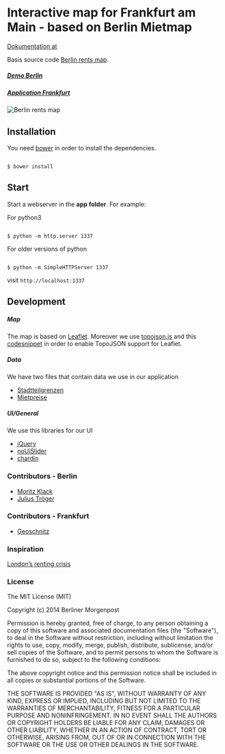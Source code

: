 # Interactive map for Frankfurt am Main - based on Berlin Mietmap

[Dokumentation at](http://www.geoschnitz.de/mietkarte-frankfurt-am-main/)

Basis source code [Berlin rents map](http://morgenpost.de/mietkarte).


##### [Demo Berlin](http://berlinermorgenpost.github.io/mietkarte/)


##### [Application Frankfurt](http://mietkarteffm.geoschnitz.de/)

![Berlin rents map](http://interaktiv.morgenpost.de/mietkarte-berlin/img/thumb_mietkarte.jpg)



## Installation
You need [bower](http://bower.io) in order to install the dependencies.

```shell

$ bower install 

```

## Start
Start a webserver in the **app folder**. For example:

For python3 
```shell

$ python -m http.server 1337
```

For older versions of python
```shell

$ python -m SimpleHTTPServer 1337
```

visit `http://localhost:1337`


## Development

##### Map
The map is based on [Leaflet](http://leafletjs.com). Moreover we use [topojson.js](https://github.com/mbostock/topojson) and this [codesnippet](https://gist.github.com/rclark/5779673) in order to enable TopoJSON support for Leaflet.

##### Data
We have two files that contain data we use in our application
* [Stadtteilgrenzen](http://www.offenedaten.frankfurt.de/)
* [Mietpreise](https://www.immowelt.de/)

##### UI/General
We use this libraries for our UI

* [jQuery](http://jquery.com)
* [noUiSlider](http://refreshless.com/nouislider/)
* [chardin](http://heelhook.github.io/chardin.js/)

### Contributors - Berlin
* [Moritz Klack](http://github.com/moklick)
* [Julius Tröger](http://twitter.com/juliustroeger)

### Contributors - Frankfurt
* [Geoschnitz](http://twitter.com/geoschnitz)

### Inspiration 
[London’s renting crisis](http://www.ft.com/intl/cms/s/2/ad4ef6a4-503d-11e3-befe-00144feabdc0.html)


### License

The MIT License (MIT)

Copyright (c) 2014 Berliner Morgenpost

Permission is hereby granted, free of charge, to any person obtaining a copy
of this software and associated documentation files (the "Software"), to deal
in the Software without restriction, including without limitation the rights
to use, copy, modify, merge, publish, distribute, sublicense, and/or sell
copies of the Software, and to permit persons to whom the Software is
furnished to do so, subject to the following conditions:

The above copyright notice and this permission notice shall be included in all
copies or substantial portions of the Software.

THE SOFTWARE IS PROVIDED "AS IS", WITHOUT WARRANTY OF ANY KIND, EXPRESS OR
IMPLIED, INCLUDING BUT NOT LIMITED TO THE WARRANTIES OF MERCHANTABILITY,
FITNESS FOR A PARTICULAR PURPOSE AND NONINFRINGEMENT. IN NO EVENT SHALL THE
AUTHORS OR COPYRIGHT HOLDERS BE LIABLE FOR ANY CLAIM, DAMAGES OR OTHER
LIABILITY, WHETHER IN AN ACTION OF CONTRACT, TORT OR OTHERWISE, ARISING FROM,
OUT OF OR IN CONNECTION WITH THE SOFTWARE OR THE USE OR OTHER DEALINGS IN THE
SOFTWARE.

